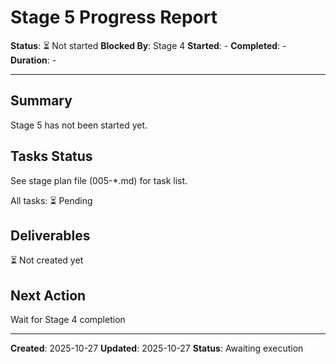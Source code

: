 # Stage 5 Progress Report

**Status**: ⏳ Not started
**Blocked By**: Stage 4
**Started**: -
**Completed**: -
**Duration**: -

---

## Summary

Stage 5 has not been started yet.

## Tasks Status

See stage plan file (005-*.md) for task list.

All tasks: ⏳ Pending

## Deliverables

⏳ Not created yet

## Next Action

Wait for Stage 4 completion

---

**Created**: 2025-10-27
**Updated**: 2025-10-27
**Status**: Awaiting execution
